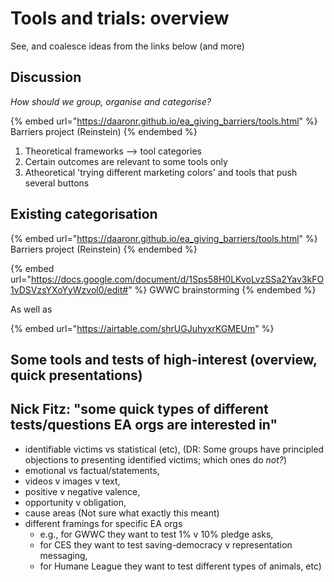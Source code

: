 # Tools and trials: overview

See, and coalesce ideas from the links below (and more)

## Discussion

_How should we group, organise and categorise?_

{% embed url="https://daaronr.github.io/ea_giving_barriers/tools.html" %}
Barriers project (Reinstein)
{% endembed %}

1. Theoretical frameworks --> tool categories
2. Certain outcomes are relevant to some tools only
3. Atheoretical 'trying different marketing colors' and tools that push several buttons

## Existing categorisation

{% embed url="https://daaronr.github.io/ea_giving_barriers/tools.html" %}
Barriers project (Reinstein)
{% endembed %}

{% embed url="https://docs.google.com/document/d/1Sps58H0LKvoLvzSSa2Yav3kFO1vDSVzsYXoYyWzvol0/edit#" %}
GWWC brainstorming
{% endembed %}

As well as

{% embed url="https://airtable.com/shrUGJuhyxrKGMEUm" %}

## Some tools and tests of high-interest (overview, quick presentations)

## Nick Fitz: "some quick types of different tests/questions EA orgs are interested in"

* identifiable victims vs statistical (etc), (DR: Some groups have principled objections to presenting identified victims; which ones do _not?_)
* emotional vs factual/statements,
* videos v images v text,
* positive v negative valence,
* opportunity v obligation,
* cause areas (Not sure what exactly this meant)
* different framings for specific EA orgs
  * e.g., for GWWC they want to test 1% v 10% pledge asks,
  * for CES they want to test saving-democracy v representation messaging,
  * for Humane League they want to test different types of animals, etc)
